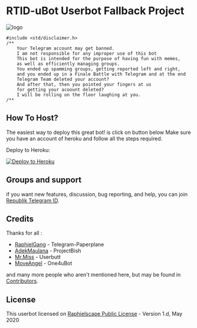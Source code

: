 # RTID-uBot Userbot Fallback Project

![logo](https://telegra.ph/file/9b329a3aeaf87c92c4811.jpg)

```
#include <std/disclaimer.h>
/**
    Your Telegram account may get banned.
    I am not responsible for any improper use of this bot
    This bot is intended for the purpose of having fun with memes,
    as well as efficiently managing groups.
    You ended up spamming groups, getting reported left and right,
    and you ended up in a Finale Battle with Telegram and at the end
    Telegram Team deleted your account?
    And after that, then you pointed your fingers at us
    for getting your acoount deleted?
    I will be rolling on the floor laughing at you.
/**
```

## How To Host?

The easiest way to deploy this great bot! is click on button below
Make sure you have an account of heroku and follow all the steps required.

Deploy to Heroku:
<p align="left"><a href="https://heroku.com/deploy?template=https://github.com/Zack-CoreID/Userbot/tree/fallback"> <img src="https://www.herokucdn.com/deploy/button.svg" alt="Deploy to Heroku" /></a></p>

## Groups and support

if you want new features, discussion, bug reporting, and help, you can join [Republik Telegram ID](https://t.me/Republik_TelegramID).

## Credits

Thanks for all : 
* [RaphielGang](https://github.com/RaphielGang) - Telegram-Paperplane
* [AdekMaulana](https://github.com/adekmaulana) - ProjectBish
* [Mr.Miss](https://github.com/keselekpermen69) - Userbutt
* [MoveAngel](https://github.com/MoveAngel) - One4uBot

and many more people who aren't mentioned here, but may be found in [Contributors](https://github.com/MoveAngel/One4uBot/graphs/contributors).

## License

This userbot licensed on [Raphielscape Public License](https://github.com/Zack-CoreID/Userbot/blob/sql-extended/LICENSE) - Version 1.d, May 2020
